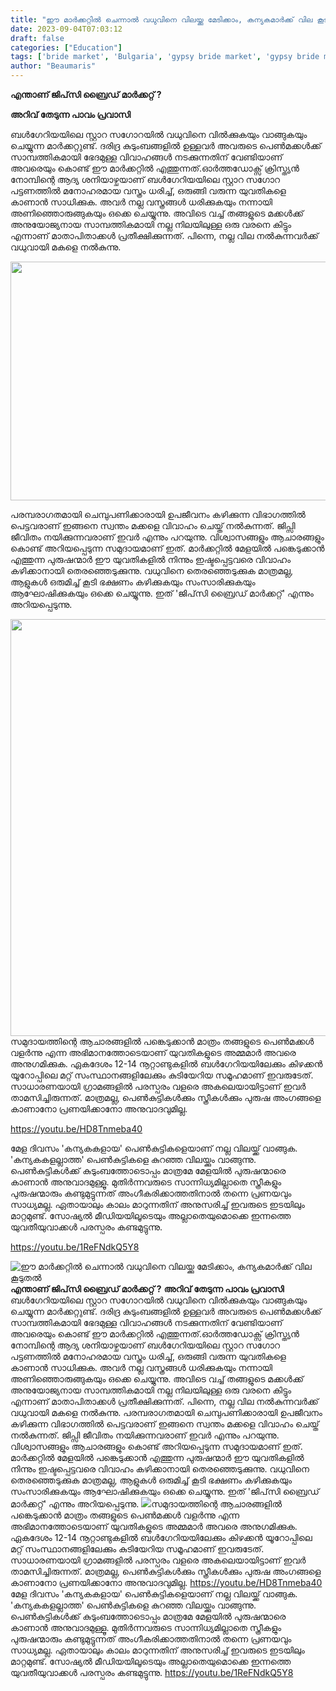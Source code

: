 ```yaml
---
title: "ഈ മാർക്കറ്റിൽ ചെന്നാൽ വധുവിനെ വിലയ്ക്കു മേടിക്കാം, കന്യകമാർക്ക് വില കൂടുതൽ"
date: 2023-09-04T07:03:12
draft: false
categories: ["Education"]
tags: ['bride market', 'Bulgaria', 'gypsy bride market', 'gypsy bride market bulgaria']
author: "Beaumaris"
---
```


<strong>എന്താണ് ജിപ്‌സി ബ്രൈഡ് മാര്‍ക്കറ്റ് ?</strong>

<strong>അറിവ് തേടുന്ന പാവം പ്രവാസി</strong>

ബള്‍ഗേറിയയിലെ സ്റ്റാറ സഗോറയിൽ വധുവിനെ വില്‍ക്കുകയും വാങ്ങുകയും ചെയ്യുന്ന മാര്‍ക്കറ്റുണ്ട്. ദരിദ്ര കുടുംബങ്ങളില്‍ ഉള്ളവര്‍ അവരുടെ പെണ്‍മക്കള്‍ക്ക് സാമ്പത്തികമായി ഭേദമുള്ള വിവാഹങ്ങള്‍ നടക്കുന്നതിന് വേണ്ടിയാണ് അവരെയും കൊണ്ട് ഈ മാര്‍ക്കറ്റില്‍ എത്തുന്നത്.ഓര്‍ത്തഡോക്സ് ക്രിസ്ത്യന്‍ നോമ്പിന്റെ ആദ്യ ശനിയാഴ്ചയാണ് ബള്‍ഗേറിയയിലെ സ്റ്റാറ സഗോറ പട്ടണത്തില്‍ മനോഹരമായ വസ്ത്രം ധരിച്ച്, ഒരുങ്ങി വരുന്ന യുവതികളെ കാണാന്‍ സാധിക്കുക. അവര്‍ നല്ല വസ്ത്രങ്ങള്‍ ധരിക്കുകയും നന്നായി അണിഞ്ഞൊരുങ്ങുകയും ഒക്കെ ചെയ്യുന്നു. അവിടെ വച്ച് തങ്ങളുടെ മക്കള്‍ക്ക് അനുയോജ്യനായ സാമ്പത്തികമായി നല്ല നിലയിലുള്ള ഒരു വരനെ കിട്ടും എന്നാണ് മാതാപിതാക്കള്‍ പ്രതീക്ഷിക്കുന്നത്. പിന്നെ, നല്ല വില നല്‍കുന്നവര്‍ക്ക് വധുവായി മകളെ നല്‍കുന്നു.

<img class="size-full wp-image-417497" src="https://cdn.boolokam.com/articles/2023/09/geeee.jpg" alt="" width="636" height="382" />

പരമ്പരാഗതമായി ചെമ്പുപണിക്കാരായി ഉപജീവനം കഴിക്കുന്ന വിഭാഗത്തില്‍ പെട്ടവരാണ് ഇങ്ങനെ സ്വന്തം മക്കളെ വിവാഹം ചെയ്ത് നല്‍കുന്നത്. ജിപ്സി ജീവിതം നയിക്കുന്നവരാണ് ഇവര്‍ എന്നും പറയുന്നു. വിശ്വാസങ്ങളും ആചാരങ്ങളും കൊണ്ട് അറിയപ്പെടുന്ന സമുദായമാണ് ഇത്. മാര്‍ക്കറ്റില്‍ മേളയില്‍ പങ്കെടുക്കാന്‍ എത്തുന്ന പുരുഷന്മാര്‍ ഈ യുവതികളില്‍ നിന്നും ഇഷ്ടപ്പെട്ടവരെ വിവാഹം കഴിക്കാനായി തെരഞ്ഞെടുക്കുന്നു. വധുവിനെ തെരഞ്ഞെടുക്കുക മാത്രമല്ല, ആളുകള്‍ ഒരുമിച്ച് കൂടി ഭക്ഷണം കഴിക്കുകയും സംസാരിക്കുകയും ആഘോഷിക്കുകയും ഒക്കെ ചെയ്യുന്നു. ഇത് 'ജിപ്‌സി ബ്രൈഡ് മാര്‍ക്കറ്റ്' എന്നും അറിയപ്പെടുന്നു.

<img class="size-full wp-image-417498 aligncenter" src="https://cdn.boolokam.com/articles/2023/09/ddffggggg.jpg" alt="" width="1000" height="667" />സമുദായത്തിന്റെ ആചാരങ്ങളില്‍ പങ്കെടുക്കാന്‍ മാത്രം തങ്ങളുടെ പെണ്‍മക്കള്‍ വളര്‍ന്നു എന്ന അഭിമാനത്തോടെയാണ് യുവതികളുടെ അമ്മമാര്‍ അവരെ അനുഗമിക്കുക. ഏകദേശം 12-14 നൂറ്റാണ്ടുകളില്‍ ബള്‍ഗേറിയയിലേക്കും കിഴക്കന്‍ യൂറോപ്പിലെ മറ്റ് സംസ്ഥാനങ്ങളിലേക്കും കുടിയേറിയ സമൂഹമാണ് ഇവരുടേത്. സാധാരണയായി ഗ്രാമങ്ങളില്‍ പരസ്പരം വളരെ അകലെയായിട്ടാണ് ഇവര്‍ താമസിച്ചിരുന്നത്. മാത്രമല്ല, പെണ്‍കുട്ടികള്‍ക്കും സ്ത്രീകള്‍ക്കും പുരുഷ അംഗങ്ങളെ കാണാനോ പ്രണയിക്കാനോ അനുവാദവുമില്ല.

https://youtu.be/HD8Tnmeba40

മേള ദിവസം 'കന്യകകളായ' പെണ്‍കുട്ടികളെയാണ് നല്ല വിലയ്ക്ക് വാങ്ങുക. 'കന്യകകളല്ലാത്ത' പെണ്‍കുട്ടികളെ കുറഞ്ഞ വിലയ്ക്കും വാങ്ങുന്നു. പെണ്‍കുട്ടികള്‍ക്ക് കുടുംബത്തോടൊപ്പം മാത്രമേ മേളയില്‍ പുരുഷന്മാരെ കാണാന്‍ അനുവാദമുള്ളൂ. മുതിര്‍ന്നവരുടെ സാന്നിധ്യമില്ലാതെ സ്ത്രീകളും പുരുഷന്മാരും കണ്ടുമുട്ടുന്നത് അംഗീകരിക്കാത്തതിനാല്‍ തന്നെ പ്രണയവും സാധ്യമല്ല. ഏതായാലും കാലം മാറുന്നതിന് അനുസരിച്ച് ഇവരുടെ ഇടയിലും മാറ്റമുണ്ട്. സോഷ്യല്‍ മീഡിയയിലൂടെയും അല്ലാതെയുമൊക്കെ ഇന്നത്തെ യുവതീയുവാക്കള്‍ പരസ്പരം കണ്ടമുട്ടുന്നു.

https://youtu.be/1ReFNdkQ5Y8


![ഈ മാർക്കറ്റിൽ ചെന്നാൽ വധുവിനെ വിലയ്ക്കു മേടിക്കാം, കന്യകമാർക്ക് വില കൂടുതൽ](https://cdn.boolokam.com/articles/2023/09/geeee.jpg)**എന്താണ് ജിപ്‌സി ബ്രൈഡ് മാര്‍ക്കറ്റ് ?** **അറിവ് തേടുന്ന പാവം പ്രവാസി** ബള്‍ഗേറിയയിലെ സ്റ്റാറ സഗോറയിൽ വധുവിനെ വില്‍ക്കുകയും വാങ്ങുകയും ചെയ്യുന്ന മാര്‍ക്കറ്റുണ്ട്. ദരിദ്ര കുടുംബങ്ങളില്‍ ഉള്ളവര്‍ അവരുടെ പെണ്‍മക്കള്‍ക്ക് സാമ്പത്തികമായി ഭേദമുള്ള വിവാഹങ്ങള്‍ നടക്കുന്നതിന് വേണ്ടിയാണ് അവരെയും കൊണ്ട് ഈ മാര്‍ക്കറ്റില്‍ എത്തുന്നത്.ഓര്‍ത്തഡോക്സ് ക്രിസ്ത്യന്‍ നോമ്പിന്റെ ആദ്യ ശനിയാഴ്ചയാണ് ബള്‍ഗേറിയയിലെ സ്റ്റാറ സഗോറ പട്ടണത്തില്‍ മനോഹരമായ വസ്ത്രം ധരിച്ച്, ഒരുങ്ങി വരുന്ന യുവതികളെ കാണാന്‍ സാധിക്കുക. അവര്‍ നല്ല വസ്ത്രങ്ങള്‍ ധരിക്കുകയും നന്നായി അണിഞ്ഞൊരുങ്ങുകയും ഒക്കെ ചെയ്യുന്നു. അവിടെ വച്ച് തങ്ങളുടെ മക്കള്‍ക്ക് അനുയോജ്യനായ സാമ്പത്തികമായി നല്ല നിലയിലുള്ള ഒരു വരനെ കിട്ടും എന്നാണ് മാതാപിതാക്കള്‍ പ്രതീക്ഷിക്കുന്നത്. പിന്നെ, നല്ല വില നല്‍കുന്നവര്‍ക്ക് വധുവായി മകളെ നല്‍കുന്നു. പരമ്പരാഗതമായി ചെമ്പുപണിക്കാരായി ഉപജീവനം കഴിക്കുന്ന വിഭാഗത്തില്‍ പെട്ടവരാണ് ഇങ്ങനെ സ്വന്തം മക്കളെ വിവാഹം ചെയ്ത് നല്‍കുന്നത്. ജിപ്സി ജീവിതം നയിക്കുന്നവരാണ് ഇവര്‍ എന്നും പറയുന്നു. വിശ്വാസങ്ങളും ആചാരങ്ങളും കൊണ്ട് അറിയപ്പെടുന്ന സമുദായമാണ് ഇത്. മാര്‍ക്കറ്റില്‍ മേളയില്‍ പങ്കെടുക്കാന്‍ എത്തുന്ന പുരുഷന്മാര്‍ ഈ യുവതികളില്‍ നിന്നും ഇഷ്ടപ്പെട്ടവരെ വിവാഹം കഴിക്കാനായി തെരഞ്ഞെടുക്കുന്നു. വധുവിനെ തെരഞ്ഞെടുക്കുക മാത്രമല്ല, ആളുകള്‍ ഒരുമിച്ച് കൂടി ഭക്ഷണം കഴിക്കുകയും സംസാരിക്കുകയും ആഘോഷിക്കുകയും ഒക്കെ ചെയ്യുന്നു. ഇത് 'ജിപ്‌സി ബ്രൈഡ് മാര്‍ക്കറ്റ്' എന്നും അറിയപ്പെടുന്നു. ![](https://cdn.boolokam.com/articles/2023/09/ddffggggg.jpg)സമുദായത്തിന്റെ ആചാരങ്ങളില്‍ പങ്കെടുക്കാന്‍ മാത്രം തങ്ങളുടെ പെണ്‍മക്കള്‍ വളര്‍ന്നു എന്ന അഭിമാനത്തോടെയാണ് യുവതികളുടെ അമ്മമാര്‍ അവരെ അനുഗമിക്കുക. ഏകദേശം 12-14 നൂറ്റാണ്ടുകളില്‍ ബള്‍ഗേറിയയിലേക്കും കിഴക്കന്‍ യൂറോപ്പിലെ മറ്റ് സംസ്ഥാനങ്ങളിലേക്കും കുടിയേറിയ സമൂഹമാണ് ഇവരുടേത്. സാധാരണയായി ഗ്രാമങ്ങളില്‍ പരസ്പരം വളരെ അകലെയായിട്ടാണ് ഇവര്‍ താമസിച്ചിരുന്നത്. മാത്രമല്ല, പെണ്‍കുട്ടികള്‍ക്കും സ്ത്രീകള്‍ക്കും പുരുഷ അംഗങ്ങളെ കാണാനോ പ്രണയിക്കാനോ അനുവാദവുമില്ല. https://youtu.be/HD8Tnmeba40 മേള ദിവസം 'കന്യകകളായ' പെണ്‍കുട്ടികളെയാണ് നല്ല വിലയ്ക്ക് വാങ്ങുക. 'കന്യകകളല്ലാത്ത' പെണ്‍കുട്ടികളെ കുറഞ്ഞ വിലയ്ക്കും വാങ്ങുന്നു. പെണ്‍കുട്ടികള്‍ക്ക് കുടുംബത്തോടൊപ്പം മാത്രമേ മേളയില്‍ പുരുഷന്മാരെ കാണാന്‍ അനുവാദമുള്ളൂ. മുതിര്‍ന്നവരുടെ സാന്നിധ്യമില്ലാതെ സ്ത്രീകളും പുരുഷന്മാരും കണ്ടുമുട്ടുന്നത് അംഗീകരിക്കാത്തതിനാല്‍ തന്നെ പ്രണയവും സാധ്യമല്ല. ഏതായാലും കാലം മാറുന്നതിന് അനുസരിച്ച് ഇവരുടെ ഇടയിലും മാറ്റമുണ്ട്. സോഷ്യല്‍ മീഡിയയിലൂടെയും അല്ലാതെയുമൊക്കെ ഇന്നത്തെ യുവതീയുവാക്കള്‍ പരസ്പരം കണ്ടമുട്ടുന്നു. https://youtu.be/1ReFNdkQ5Y8
